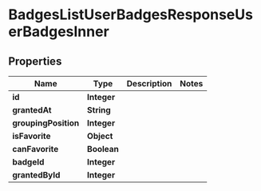 

# BadgesListUserBadgesResponseUserBadgesInner


## Properties

| Name | Type | Description | Notes |
|------------ | ------------- | ------------- | -------------|
|**id** | **Integer** |  |  |
|**grantedAt** | **String** |  |  |
|**groupingPosition** | **Integer** |  |  |
|**isFavorite** | **Object** |  |  |
|**canFavorite** | **Boolean** |  |  |
|**badgeId** | **Integer** |  |  |
|**grantedById** | **Integer** |  |  |



